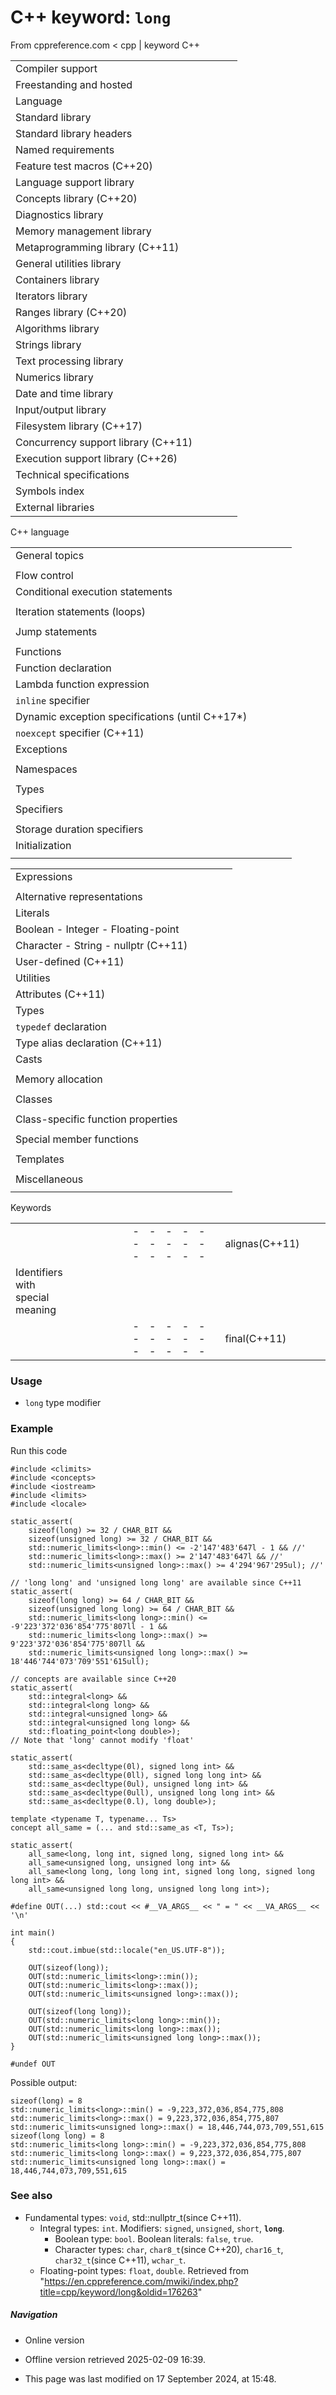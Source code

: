 # C++ keyword: `long`

From cppreference.com
< cpp‎ | keyword
C++

|  |  |  |  |  |
| --- | --- | --- | --- | --- |
| Compiler support | | | | |
| Freestanding and hosted | | | | |
| Language | | | | |
| Standard library | | | | |
| Standard library headers | | | | |
| Named requirements | | | | |
| Feature test macros (C++20) | | | | |
| Language support library | | | | |
| Concepts library (C++20) | | | | |
| Diagnostics library | | | | |
| Memory management library | | | | |
| Metaprogramming library (C++11) | | | | |
| General utilities library | | | | |
| Containers library | | | | |
| Iterators library | | | | |
| Ranges library (C++20) | | | | |
| Algorithms library | | | | |
| Strings library | | | | |
| Text processing library | | | | |
| Numerics library | | | | |
| Date and time library | | | | |
| Input/output library | | | | |
| Filesystem library (C++17) | | | | |
| Concurrency support library (C++11) | | | | |
| Execution support library (C++26) | | | | |
| Technical specifications | | | | |
| Symbols index | | | | |
| External libraries | | | | |

C++ language

|  |  |  |  |  |
| --- | --- | --- | --- | --- |
| General topics | | | | |
| |  |  |  |  |  | | --- | --- | --- | --- | --- | | Preprocessor | | | | | | Comments | | | | | | |  |  |  |  |  | | --- | --- | --- | --- | --- | | Keywords | | | | | | Escape sequences | | | | | |
| Flow control | | | | |
| Conditional execution statements | | | | |
| |  |  |  |  |  | | --- | --- | --- | --- | --- | | if | | | | | | |  |  |  |  |  | | --- | --- | --- | --- | --- | | switch | | | | | |
| Iteration statements (loops) | | | | |
| |  |  |  |  |  | | --- | --- | --- | --- | --- | | for | | | | | | range-`for` (C++11) | | | | | | |  |  |  |  |  | | --- | --- | --- | --- | --- | | while | | | | | | `do-while` | | | | | |
| Jump statements | | | | |
| |  |  |  |  |  | | --- | --- | --- | --- | --- | | continue - break | | | | | | |  |  |  |  |  | | --- | --- | --- | --- | --- | | goto - return | | | | | |
| Functions | | | | |
| Function declaration | | | | |
| Lambda function expression | | | | |
| `inline` specifier | | | | |
| Dynamic exception specifications (until C++17\*) | | | | |
| `noexcept` specifier (C++11) | | | | |
| Exceptions | | | | |
| |  |  |  |  |  | | --- | --- | --- | --- | --- | | `throw`-expression | | | | | | `try` block | | | | | | |  |  |  |  |  | | --- | --- | --- | --- | --- | |  | | | | | | `catch` handler | | | | | |
| Namespaces | | | | |
| |  |  |  |  |  | | --- | --- | --- | --- | --- | | Namespace declaration | | | | | | |  |  |  |  |  | | --- | --- | --- | --- | --- | | Namespace aliases | | | | | |
| Types | | | | |
| |  |  |  |  |  | | --- | --- | --- | --- | --- | | Fundamental types | | | | | | Enumeration types | | | | | | Function types | | | | | | |  |  |  |  |  | | --- | --- | --- | --- | --- | | Class/struct types | | | | | | Union types | | | | | |  | | | | | |
| Specifiers | | | | |
| |  |  |  |  |  | | --- | --- | --- | --- | --- | | `const`/`volatile` | | | | | | decltype (C++11) | | | | | | auto (C++11) | | | | | | |  |  |  |  |  | | --- | --- | --- | --- | --- | | constexpr (C++11) | | | | | | consteval (C++20) | | | | | | constinit (C++20) | | | | | |
| Storage duration specifiers | | | | |
| Initialization | | | | |
| |  |  |  |  |  | | --- | --- | --- | --- | --- | | Default-initialization | | | | | | Value-initialization | | | | | | Zero-initialization | | | | | | Copy-initialization | | | | | | Direct-initialization | | | | | | |  |  |  |  |  | | --- | --- | --- | --- | --- | | Aggregate initialization | | | | | | List-initialization (C++11) | | | | | | Constant initialization | | | | | | Reference initialization | | | | | |  | | | | | |

|  |  |  |  |  |
| --- | --- | --- | --- | --- |
| Expressions | | | | |
| |  |  |  |  |  | | --- | --- | --- | --- | --- | | Value categories | | | | | | Order of evaluation | | | | | | |  |  |  |  |  | | --- | --- | --- | --- | --- | | Operators | | | | | | Operator precedence | | | | | |
| Alternative representations | | | | |
| Literals | | | | |
| Boolean - Integer - Floating-point | | | | |
| Character - String - nullptr (C++11) | | | | |
| User-defined (C++11) | | | | |
| Utilities | | | | |
| Attributes (C++11) | | | | |
| Types | | | | |
| `typedef` declaration | | | | |
| Type alias declaration (C++11) | | | | |
| Casts | | | | |
| |  |  |  |  |  | | --- | --- | --- | --- | --- | | Implicit conversions | | | | | | static_cast | | | | | | const_cast | | | | | | |  |  |  |  |  | | --- | --- | --- | --- | --- | | Explicit conversions | | | | | | dynamic_cast | | | | | | reinterpret_cast | | | | | |
| Memory allocation | | | | |
| |  |  |  |  |  | | --- | --- | --- | --- | --- | | `new` expression | | | | | | |  |  |  |  |  | | --- | --- | --- | --- | --- | | `delete` expression | | | | | |
| Classes | | | | |
| |  |  |  |  |  | | --- | --- | --- | --- | --- | | Class declaration | | | | | | Constructors | | | | | | `this` pointer | | | | | | |  |  |  |  |  | | --- | --- | --- | --- | --- | | Access specifiers | | | | | | `friend` specifier | | | | | |  | | | | | |
| Class-specific function properties | | | | |
| |  |  |  |  |  | | --- | --- | --- | --- | --- | | Virtual function | | | | | | `override` specifier (C++11) | | | | | | `final` specifier (C++11) | | | | | | |  |  |  |  |  | | --- | --- | --- | --- | --- | | explicit (C++11) | | | | | | static | | | | | |  | | | | | |
| Special member functions | | | | |
| |  |  |  |  |  | | --- | --- | --- | --- | --- | | Default constructor | | | | | | Copy constructor | | | | | | Move constructor (C++11) | | | | | | |  |  |  |  |  | | --- | --- | --- | --- | --- | | Copy assignment | | | | | | Move assignment (C++11) | | | | | | Destructor | | | | | |
| Templates | | | | |
| |  |  |  |  |  | | --- | --- | --- | --- | --- | | Class template | | | | | | Function template | | | | | | |  |  |  |  |  | | --- | --- | --- | --- | --- | | Template specialization | | | | | | Parameter packs (C++11) | | | | | |
| Miscellaneous | | | | |
| |  |  |  |  |  | | --- | --- | --- | --- | --- | | Inline assembly | | | | | | |  |  |  |  |  | | --- | --- | --- | --- | --- | | History of C++ | | | | | |

Keywords

|  |  |  |  |  |  |  |  |  |  |  |  |  |  |  |  |  |  |  |  |  |  |  |  |  |  |  |  |  |  |  |  |  |  |  |  |  |  |  |  |  |  |  |  |  |  |  |  |  |  |  |  |  |  |  |  |  |  |  |  |  |  |  |  |  |  |  |  |  |  |  |  |  |  |  |  |  |  |  |  |  |  |  |  |  |  |  |  |  |  |  |  |  |  |  |  |  |  |  |  |  |  |  |  |  |  |  |  |  |  |  |  |  |  |  |  |  |  |  |  |  |  |  |  |  |  |  |  |  |  |  |  |  |  |  |  |  |  |  |  |  |  |  |  |  |  |  |  |  |  |  |  |  |  |  |  |  |  |  |  |  |  |  |  |  |  |  |  |  |  |  |  |  |  |  |  |  |  |  |  |  |  |  |  |  |  |  |  |  |  |  |  |  |  |  |  |  |  |  |  |  |  |  |  |  |  |  |  |  |  |  |  |  |  |  |  |  |  |  |  |  |  |  |  |  |  |  |  |  |  |  |  |  |  |  |  |  |  |  |  |  |  |  |  |  |  |  |  |  |  |  |  |  |  |  |  |  |  |  |  |  |  |  |  |  |  |  |  |  |  |  |  |  |  |  |  |  |  |  |  |  |  |  |  |  |  |  |  |  |  |  |  |  |  |  |  |  |  |  |  |  |  |  |  |  |  |  |  |  |  |  |  |  |  |  |  |  |  |  |  |  |  |  |  |  |  |  |  |  |  |  |  |  |  |  |  |  |  |  |  |  |  |  |  |  |  |  |  |  |  |  |  |  |  |  |  |  |  |  |  |  |  |  |  |  |  |  |  |  |  |  |  |  |  |  |  |  |  |  |  |  |  |  |  |  |  |  |  |  |  |  |  |  |  |  |  |  |  |  |  |  |  |  |  |  |  |  |  |  |  |  |  |  |  |  |  |  |  |  |  |  |  |  |  |  |  |  |  |  |  |  |  |  |  |  |  |  |  |  |  |  |  |  |  |  |  |  |  |  |  |  |  |  |  |  |  |  |  |  |  |  |  |  |  |  |  |  |  |
| --- | --- | --- | --- | --- | --- | --- | --- | --- | --- | --- | --- | --- | --- | --- | --- | --- | --- | --- | --- | --- | --- | --- | --- | --- | --- | --- | --- | --- | --- | --- | --- | --- | --- | --- | --- | --- | --- | --- | --- | --- | --- | --- | --- | --- | --- | --- | --- | --- | --- | --- | --- | --- | --- | --- | --- | --- | --- | --- | --- | --- | --- | --- | --- | --- | --- | --- | --- | --- | --- | --- | --- | --- | --- | --- | --- | --- | --- | --- | --- | --- | --- | --- | --- | --- | --- | --- | --- | --- | --- | --- | --- | --- | --- | --- | --- | --- | --- | --- | --- | --- | --- | --- | --- | --- | --- | --- | --- | --- | --- | --- | --- | --- | --- | --- | --- | --- | --- | --- | --- | --- | --- | --- | --- | --- | --- | --- | --- | --- | --- | --- | --- | --- | --- | --- | --- | --- | --- | --- | --- | --- | --- | --- | --- | --- | --- | --- | --- | --- | --- | --- | --- | --- | --- | --- | --- | --- | --- | --- | --- | --- | --- | --- | --- | --- | --- | --- | --- | --- | --- | --- | --- | --- | --- | --- | --- | --- | --- | --- | --- | --- | --- | --- | --- | --- | --- | --- | --- | --- | --- | --- | --- | --- | --- | --- | --- | --- | --- | --- | --- | --- | --- | --- | --- | --- | --- | --- | --- | --- | --- | --- | --- | --- | --- | --- | --- | --- | --- | --- | --- | --- | --- | --- | --- | --- | --- | --- | --- | --- | --- | --- | --- | --- | --- | --- | --- | --- | --- | --- | --- | --- | --- | --- | --- | --- | --- | --- | --- | --- | --- | --- | --- | --- | --- | --- | --- | --- | --- | --- | --- | --- | --- | --- | --- | --- | --- | --- | --- | --- | --- | --- | --- | --- | --- | --- | --- | --- | --- | --- | --- | --- | --- | --- | --- | --- | --- | --- | --- | --- | --- | --- | --- | --- | --- | --- | --- | --- | --- | --- | --- | --- | --- | --- | --- | --- | --- | --- | --- | --- | --- | --- | --- | --- | --- | --- | --- | --- | --- | --- | --- | --- | --- | --- | --- | --- | --- | --- | --- | --- | --- | --- | --- | --- | --- | --- | --- | --- | --- | --- | --- | --- | --- | --- | --- | --- | --- | --- | --- | --- | --- | --- | --- | --- | --- | --- | --- | --- | --- | --- | --- | --- | --- | --- | --- | --- | --- | --- | --- | --- | --- | --- | --- | --- | --- | --- | --- | --- | --- | --- | --- | --- | --- | --- | --- | --- | --- | --- | --- | --- | --- | --- | --- | --- | --- | --- | --- | --- | --- | --- | --- | --- | --- | --- | --- | --- | --- | --- | --- | --- | --- | --- | --- | --- | --- | --- | --- | --- | --- | --- | --- | --- | --- | --- | --- | --- | --- | --- | --- | --- | --- | --- | --- | --- | --- | --- | --- | --- | --- | --- | --- | --- | --- | --- | --- | --- | --- | --- | --- | --- | --- | --- | --- | --- | --- | --- | --- | --- | --- | --- | --- | --- | --- | --- | --- | --- | --- | --- | --- |
| |  |  |  |  |  | | --- | --- | --- | --- | --- | | alignas(C++11) | | | | | | alignof(C++11) | | | | | | and | | | | | | and_eq | | | | | | asm | | | | | | auto(\*) | | | | | | bitand | | | | | | bitor | | | | | | bool | | | | | | break | | | | | | case | | | | | | catch | | | | | | char | | | | | | char8_t(C++20) | | | | | | char16_t(C++11) | | | | | | char32_t(C++11) | | | | | | class | | | | | | compl | | | | | | concept(C++20) | | | | | | const | | | | | | consteval(C++20) | | | | | | constexpr(C++11) | | | | | | constinit(C++20) | | | | | | const_cast | | | | | | continue | | | | | | co_await(C++20) | | | | | | co_return(C++20) | | | | | | co_yield(C++20) | | | | | | decltype(C++11) | | | | | | default | | | | | | delete | | | | | | |  |  |  |  |  | | --- | --- | --- | --- | --- | | do | | | | | | double | | | | | | dynamic_cast | | | | | | else | | | | | | enum | | | | | | explicit | | | | | | export | | | | | | extern | | | | | | false | | | | | | float | | | | | | for | | | | | | friend | | | | | | goto | | | | | | if | | | | | | inline | | | | | | int | | | | | | ****long**** | | | | | | mutable | | | | | | namespace | | | | | | new | | | | | | noexcept(C++11) | | | | | | not | | | | | | not_eq | | | | | | nullptr(C++11) | | | | | | operator | | | | | | or | | | | | | or_eq | | | | | | private | | | | | | protected | | | | | | public | | | | | | register | | | | | | |  |  |  |  |  | | --- | --- | --- | --- | --- | | reinterpret_cast | | | | | | requires(C++20) | | | | | | return | | | | | | short | | | | | | signed | | | | | | sizeof(\*) | | | | | | static | | | | | | static_assert(C++11) | | | | | | static_cast | | | | | | struct | | | | | | switch | | | | | | template | | | | | | this | | | | | | thread_local(C++11) | | | | | | throw | | | | | | true | | | | | | try | | | | | | typedef | | | | | | typeid | | | | | | typename | | | | | | union | | | | | | unsigned | | | | | | using | | | | | | virtual | | | | | | void | | | | | | volatile | | | | | | wchar_t | | | | | | while | | | | | | xor | | | | | | xor_eq | | | | | |  | | | | | |
| Identifiers with special meaning | | | | |
| |  |  |  |  |  | | --- | --- | --- | --- | --- | | final(C++11) | | | | | | import(C++20) | | | | | | |  |  |  |  |  | | --- | --- | --- | --- | --- | | module(C++20) | | | | | | override(C++11) | | | | | |

### Usage

- `long` type modifier

### Example

Run this code

```
#include <climits>
#include <concepts>
#include <iostream>
#include <limits>
#include <locale>
 
static_assert(
    sizeof(long) >= 32 / CHAR_BIT &&
    sizeof(unsigned long) >= 32 / CHAR_BIT &&
    std::numeric_limits<long>::min() <= -2'147'483'647l - 1 && //'
    std::numeric_limits<long>::max() >= 2'147'483'647l && //'
    std::numeric_limits<unsigned long>::max() >= 4'294'967'295ul); //'
 
// 'long long' and 'unsigned long long' are available since C++11
static_assert(
    sizeof(long long) >= 64 / CHAR_BIT &&
    sizeof(unsigned long long) >= 64 / CHAR_BIT &&
    std::numeric_limits<long long>::min() <= -9'223'372'036'854'775'807ll - 1 &&
    std::numeric_limits<long long>::max() >= 9'223'372'036'854'775'807ll &&
    std::numeric_limits<unsigned long long>::max() >= 18'446'744'073'709'551'615ull);
 
// concepts are available since C++20
static_assert(
    std::integral<long> &&
    std::integral<long long> &&
    std::integral<unsigned long> &&
    std::integral<unsigned long long> &&
    std::floating_point<long double>);
// Note that 'long' cannot modify 'float'
 
static_assert(
    std::same_as<decltype(0l), signed long int> &&
    std::same_as<decltype(0ll), signed long long int> &&
    std::same_as<decltype(0ul), unsigned long int> &&
    std::same_as<decltype(0ull), unsigned long long int> &&
    std::same_as<decltype(0.l), long double>);
 
template <typename T, typename... Ts>
concept all_same = (... and std::same_as <T, Ts>);
 
static_assert(
    all_same<long, long int, signed long, signed long int> &&
    all_same<unsigned long, unsigned long int> &&
    all_same<long long, long long int, signed long long, signed long long int> &&
    all_same<unsigned long long, unsigned long long int>);
 
#define OUT(...) std::cout << #__VA_ARGS__ << " = " << __VA_ARGS__ << '\n'
 
int main()
{
    std::cout.imbue(std::locale("en_US.UTF-8"));
 
    OUT(sizeof(long));
    OUT(std::numeric_limits<long>::min());
    OUT(std::numeric_limits<long>::max());
    OUT(std::numeric_limits<unsigned long>::max());
 
    OUT(sizeof(long long));
    OUT(std::numeric_limits<long long>::min());
    OUT(std::numeric_limits<long long>::max());
    OUT(std::numeric_limits<unsigned long long>::max());
}
 
#undef OUT

```

Possible output:

```
sizeof(long) = 8
std::numeric_limits<long>::min() = -9,223,372,036,854,775,808
std::numeric_limits<long>::max() = 9,223,372,036,854,775,807
std::numeric_limits<unsigned long>::max() = 18,446,744,073,709,551,615
sizeof(long long) = 8
std::numeric_limits<long long>::min() = -9,223,372,036,854,775,808
std::numeric_limits<long long>::max() = 9,223,372,036,854,775,807
std::numeric_limits<unsigned long long>::max() = 18,446,744,073,709,551,615

```

### See also

- Fundamental types: `void`, std::nullptr_t(since C++11).
  - Integral types: `int`. Modifiers: `signed`, `unsigned`, `short`, ****`long`****.
    - Boolean type: `bool`. Boolean literals: `false`, `true`.
    - Character types: `char`, `char8_t`(since C++20), `char16_t`, `char32_t`(since C++11), `wchar_t`.
  - Floating-point types: `float`, `double`.
Retrieved from "<https://en.cppreference.com/mwiki/index.php?title=cpp/keyword/long&oldid=176263>"

##### Navigation

- Online version
- Offline version retrieved 2025-02-09 16:39.

- This page was last modified on 17 September 2024, at 15:48.